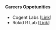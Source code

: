 #### Careers Oppotunities

- Cogent Labs [[Link](https://www.cogent.co.jp/en/careers/)]
- Rokid R Lab [[Link](https://labs.rokid.com)]